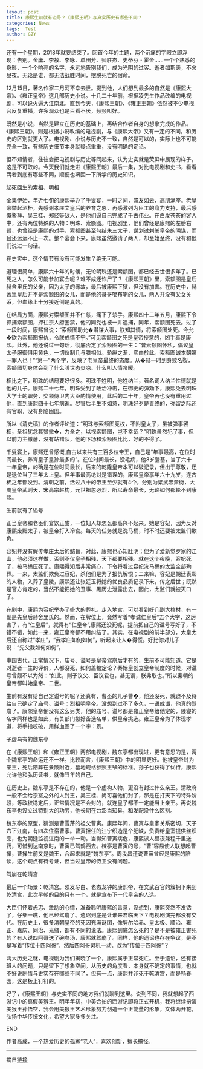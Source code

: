 ```yaml
---
layout: post
title: 康熙生前就有谥号？《康熙王朝》与真实历史有哪些不同？
categories: News
tags:  Test
author: GZY
---
```


还有一个星期，2018年就要结束了。回首今年的主题，两个沉痛的字眼立即浮现：告别。金庸、李敖、李咏、单田芳、师胜杰、史蒂芬・霍金……一个个熟悉的身影，一个个响亮的名字，永远地告别我们，成为光阴的过客。逝者如斯夫，不舍昼夜。无论是谁，都无法战胜时间，摆脱死亡的宿命。

12月15日，著名作家二月河不幸去世。提到他，人们想到最多的自然是《康熙大帝》、《雍正皇帝》这几部历史小说。十几二十年前，根据凌先生作品改编的电视剧，可以说火遍大江南北。直到今天，《康熙王朝》、《雍正王朝》依然被不少电视台反复重播，许多观众也是百看不厌，频频叫好。

既然是小说，当然是建立在历史的基础上，再结合作者自身的想象完成的作品。《康熙王朝》，则是根据小说改编的电视剧，与《康熙大帝》又有一定的不同，和历史的区别就更大了。电视剧、小说与历史不一致，自然是可以的，实际上也不可能完全一致，有些历史细节本身就疑点重重，没有明确的定论。

但不知情者，往往会把电视剧与历史等同起来，认为史实就是荧屏中展现的样子，这是不可取的。今天我们就走进《康熙王朝》最后一集，对比电视剧和史书，看看两者到底有哪些不同，顺便也巩固一下所学的历史知识。

起死回生的索相、明相

全集伊始，年近七旬的康熙举办了千叟宴，一时之间，盛友如云，高朋满座。老皇帝举起酒杯，先感谢孝庄文皇后的养育之恩，再感激列为臣工的鼎力支持，最后感慨鳌拜、吴三桂、郑经等敌人，是他们逼自己完成了千古伟业。在白发苍苍的客人中，还有两位特殊的人物：明珠、索额图。电视剧里，他们曾经是康熙的左膀右臂，也曾经是康熙的对手，索额图甚至勾结朱三太子，谋划过刺杀皇帝的阴谋，而且还远远不止一次。整个宴会下来，康熙虽然邀请了两人，却至始至终，没有和他们说过一句话。

在史实中，这个情节有没有可能发生？绝无可能。

道理很简单，康熙六十年的时候，无论明珠还是索额图，都已经去世很多年了。已死之人，怎么可能参加宴会呢？难不成还诈尸了？《康熙王朝》里，索额图是皇后赫舍里氏的父亲，因为太子的缘故，最后被康熙下狱，但没有加害。在历史中，赫舍里皇后并不是索额图的女儿，而是他的哥哥噶布喇的女儿，两人并没有父女关系，但血缘上十分接近倒是真的。

在结局方面，康熙对索额图并不仁慈，痛下了杀手。康熙四十二年五月，康熙下令抓捕索额图，押往宗人府圈禁，他的同党也被一并逮捕，同年，索额图死去。过了一段时间，康熙曾说：“索额图助允�潜谋大事，朕知其情，将索额图处死。今允�欲为索额图报仇，令朕戒慎不宁。”可见索额图之死是皇帝授意的，凶手真是康熙。此外，他还说过一句话，彻底否定了索额图的一生：“昔索额图怀私，倡议皇太子服御俱用黄色，一切仪制几与朕相似。骄纵之渐，实由於此。索额图诚本朝第一罪人也！”“第一”两个字，反映了老皇帝最终的态度。从�赫一时到身败名裂，索额图切身体会到了什么叫世态炎凉、什么叫人情冷暖。

相比之下，明珠的结局要好很多。明珠不姓明，他姓纳兰，著名词人纳兰性德就是他的儿子。康熙二十七年，明珠受到了政治冲击，在御史的弹劾下，康熙免去明珠大学士的职务，交领侍卫内大臣酌情使用，此后的二十年，皇帝再也没有重用过他，直到康熙四十七年病逝。尽管后半生不如意，明珠好歹是善终的，弥留之际还有官职，没有身陷囹圄。

所以《清史稿》的作者评论道：“明珠与索额图竞权，不附皇太子，虽被弹事罢相，圣祖犹念其赞撤�，力全之，以视索额图，岂不幸哉？”明珠虽然犯了事，但以前力主撤藩，没有站错队，他的下场和索额图比比，好的不得了。

千叟宴上，康熙还曾感慨,自古以来共有三百多位帝王，自己是“年事最高，在位时间最长，养育皇子皇孙最多的”。在位时间最长，没毛病，他8岁登基，当了六十一年皇帝，的确是在位时间最长，后来的乾隆皇帝本可以破记录，但出于尊敬，还是退位当了三年太上皇。但年事最高绝对是错误的，康熙皇帝享年六十九岁，连古稀之年都没到。清朝之前，活过八十的帝王至少就有4个，分别为梁武帝萧衍，大周皇帝武则天，宋高宗赵构，元世祖忽必烈，所以寿命最长，无论如何都轮不到康熙。

生前就有了谥号

正当皇帝和老臣们宴饮正酣，一位妇人却怎么都高兴不起来。她是容妃，因为反对康熙废黜太子，被皇帝打入冷宫。每天的任务就是洗马桶，时不时还要被太监们欺负。

容妃并没有假传孝庄太后的懿旨，对此，康熙也心知肚明；但为了爱新觉罗家的江山，他必须这样做，否则不仅皇子相残，天下都要相残。就在这个夜晚，容妃死了，被马桶压死了。康熙得知后非常痛心，下令将看过容妃洗马桶的太监全部殉葬。一来，太监们欺负过容妃，杀他们是为了报仇解恨；二来嘛，容妃是朝廷表彰的人物，入葬了皇陵，康熙还让张廷玉将她的优良品质记录下来，传之后世；既然是官方肯定的，当然不能把她的丑事、黑历史泄露出去，因此，太监们就被灭口了。

在剧中，康熙为容妃举办了盛大的葬礼。走入地宫，可以看到好几副大棺材，有一副是先皇后赫舍里氏的。然而，在牌位上，竟然写着“孝诚仁皇后”五个大字，这厉害了，有“仁皇后”，就得有“仁皇帝”,康熙还没死呢，提前把自己的谥号写好了，不错不错，如此一来，雍正皇帝都不用纠结了。其实，在电视剧的前半部分，太皇太后还自称过“孝庄”，“我孝庄如何如何”，听起来让人�得慌。好比你对儿子说：“先父我如何如何”。

中国古代，正常情况下，庙号、谥号是皇帝驾崩后才有的，生前不可能知道。它是对逝者一生的评价，人都没死，如何盖棺定论？秦始皇创立皇帝制度的时候，对谥号曾颇不以为然：“如此，则子议父、臣议君也，甚无谓，朕弗取也。”所以秦朝的皇帝都叫始皇帝、二世。

生前有没有给自己定谥号的呢？还真有，曹丕的儿子曹�，他还没死，就迫不及待给自己确定了庙号、谥号：烈祖明皇帝。没想到过不了多久，一语成谶，他真的驾崩了。康熙皇帝倒没有这么另类，他的庙号、谥号都是雍正皇帝给他定的，陵寝的名字同样也是如此，有关部门拟好备选名单，供皇帝挑选。雍正皇帝为了体现孝道，将手指咬破，用鲜血圈了一个字：景。

子虚乌有的魏东亭

在《康熙王朝》和《雍正王朝》两部电视剧，魏东亭都出现过，更有意思的是，两个魏东亭的命运还不一样。比较而言，《康熙王朝》中的明显更好。他被皇帝封为亲王，死后陪葬在景陵附近，墓地规格参照王爷的标准。孙子也获得了优待，康熙允许他和弘历读书，就像当年的自己。

在历史上，魏东亭是不存在的，他是一个虚构人物，更没有封过什么亲王。清政府一般不会给宗室之外的人封王，吴三桂、尚可喜他们封了，那是在打天下的特殊阶段，等政权稳定后，正常情况是不会封的，就连皇子都不一定能当上亲王。再说魏东亭也没立过特别大的功劳，他长期在台澎当知县，和发配没什么区别。

魏东亭的原型，猜测是曹雪芹的祖父曹寅。康熙年间，曹寅与皇家关系密切，天子六下江南，有四次住宿曹家。曹寅担任的江宁织造是个肥缺，负责给皇室提供丝织品，也为朝廷监视江南的一举一动。当得知曹寅病危，康熙派人昼夜兼程千里送药，可惜到达南京时，曹寅已驾鹤西去。楝亭是曹寅的号，“曹”容易使人联想起曹操，曹操生前又是魏王，合起来就是“魏东亭”。周汝昌还说曹寅曾经是康熙的陪读，这个观点有待考证，但当过皇帝的侍卫没有问题。

驾崩在乾清宫

最后一个场景：乾清宫。须发尽白、老态龙钟的康熙帝，在文武百官的簇拥下来到乾清宫，此次早朝的目的只有一个，就是宣布下一代皇帝的人选。

大臣们怀着忐忑、激动的心情，准备聆听康熙的旨意，没想到，康熙突然不发话了，仔细一瞧，他已经驾崩了。遗诏到底是让谁来君临天下？电视剧演完都没有交代。在历史上，很多清朝皇帝的死因充满谜团，像努尔哈赤、皇太极、顺治、雍正、嘉庆、同治、光绪，都有不同的说法。康熙到底怎么死的？是不是被雍正害死的？有人说四阿哥送了碗参汤，康熙就驾崩了。同样，他的遗诏也存在争议，是不是写着“传位十四阿哥”，然后四阿哥灵机一动，改为“传位于四阿哥”？

两大历史之谜，电视剧为我们揭晓了一个，康熙属于正常死亡。至于遗诏，还有接班人的问题，只是留下了想象空间。从历史的角度看，本身就不确定的事情，也就不好说剧情与史实存在哪些不同了，但有一点，康熙并非死于乾清宫，而是畅春园，这是板上钉钉的。

好了，《康熙王朝》与史实不同的地方我们就聊到这里。说到不同，我就想起了西游记中的真假美猴王。明年年初，中美合拍的西游记即将正式开机，我将继续扮演美猴王孙悟空，我会用美猴王艺术形象努力创造一个正能量的形象，文体两开花，弘扬中华传统文化，希望大家多多关注。

END

作者高成，一个热爱历史的孤寡“老人”，喜欢创新，擅长搞怪。

*****

摘自[链接](http://new.qq.com/omn/20181224/20181224A0GY9E.html)